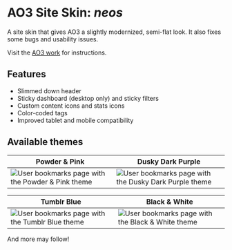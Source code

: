 # AO3 Site Skin: *neos*

A site skin that gives AO3 a slightly modernized, semi-flat look. It also fixes some bugs and usability issues.

Visit the [AO3 work](https://archiveofourown.org/works/65849527) for instructions.

## Features
- Slimmed down header
- Sticky dashboard (desktop only) and sticky filters
- Custom content icons and stats icons
- Color-coded tags
- Improved tablet and mobile compatibility

## Available themes

| Powder & Pink | Dusky Dark Purple |
| ------------- | ------------- |
| ![User bookmarks page with the Powder & Pink theme](/../main/images/preview_desktop_bookmarks_powder-pink.png) | ![User bookmarks page with the Dusky Dark Purple theme](/../main/images/preview_desktop_bookmarks_dusky-dark-purple.png) |

| Tumblr Blue | Black & White |
| ------------- | ------------- |
| ![User bookmarks page with the Tumblr Blue theme](/../main/images/preview_desktop_bookmarks_tumblr-blue.png) | ![User bookmarks page with the Black & White theme](/../main/images/preview_desktop_bookmarks_black-white.png) |


And more may follow!
